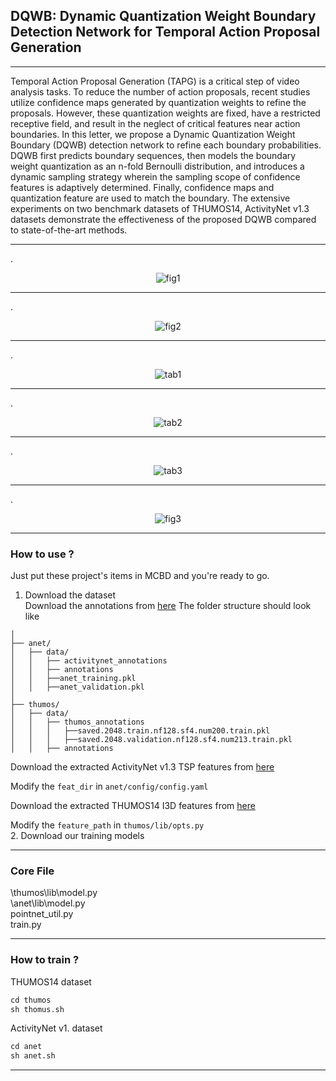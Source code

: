 ## **DQWB: Dynamic Quantization Weight Boundary Detection Network for Temporal Action Proposal Generation** 
***
Temporal Action Proposal Generation (TAPG) is a critical step of video analysis tasks. To reduce the number of action proposals, recent studies utilize confidence maps generated by quantization weights to refine the proposals. However, these quantization weights are fixed, have a restricted receptive field, and result in the neglect of critical features near action boundaries. In this letter, we propose a Dynamic Quantization Weight Boundary (DQWB) detection network to refine each boundary probabilities. DQWB first predicts boundary sequences, then models the boundary weight quantization as an n-fold Bernoulli distribution, and introduces a dynamic sampling strategy wherein the sampling scope of confidence features is adaptively determined. Finally, confidence maps and quantization feature are used to match the boundary. The extensive experiments on two benchmark datasets of THUMOS14, ActivityNet v1.3 datasets demonstrate the effectiveness of the proposed DQWB compared to state-of-the-art methods. 
***
.<div align=center>![fig1](https://github.com/user-attachments/assets/981993ee-1530-4546-bef6-324ae74f6228)</div> 
***
.<div align=center>![fig2](https://github.com/user-attachments/assets/2c3738d6-f0dc-478d-b89a-9dd4c0df0e29)</div> 
***
.<div align=center>![tab1](https://github.com/user-attachments/assets/7a4c007f-8545-4e59-8e6e-7cd5f960fefd)</div> 
***
.<div align=center>![tab2](https://github.com/user-attachments/assets/5c4e0025-d502-47f8-b807-c46b675bec60)</div> 
***
.<div align=center>![tab3](https://github.com/user-attachments/assets/d45b33ba-f00b-45ef-b4b1-362483fe7c4a)</div> 
***
.<div align=center>![fig3](https://github.com/user-attachments/assets/b661400e-bea5-43ca-83b5-67e16f448174)</div> 
***
### **How to use ?**    
Just put these project's items in MCBD and you're ready to go.  
1. Download the dataset  
Download the annotations from [here](https://pan.baidu.com/s/1JrDaRJZdnbU2wSp69sfyYw?pwd=yi6e)
The folder structure should look like
```shell
│
├── anet/
│   ├── data/
│   │   ├── activitynet_annotations
│   │   ├── annotations
│   │   ├──anet_training.pkl
│   │   ├──anet_validation.pkl
│   
├── thumos/
│   ├── data/
│   │   ├── thumos_annotations
│   │   │   ├──saved.2048.train.nf128.sf4.num200.train.pkl
│   │   │   ├──saved.2048.validation.nf128.sf4.num213.train.pkl
│   │   ├── annotations
```
Download the extracted ActivityNet v1.3 TSP features from [here](https://drive.google.com/file/d/1VW8px1Nz9A17i0wMVUfxh6YsPCLVqL-S/view?usp=sharing)

Modify the `feat_dir` in `anet/config/config.yaml`

Download the extracted THUMOS14 I3D features from [here](https://drive.google.com/file/d/1zt2eoldshf99vJMDuu8jqxda55dCyhZP/view?usp=sharing)

Modify the `feature_path` in `thumos/lib/opts.py`  
2. Download our training models
***
### **Core File**  
\thumos\lib\model.py  
\anet\lib\model.py  
pointnet_util.py  
train.py  
***
   
### **How to train ?**  
THUMOS14 dataset
```python
cd thumos
sh thomus.sh
```
ActivityNet v1. dataset
```python
cd anet
sh anet.sh
```
***
